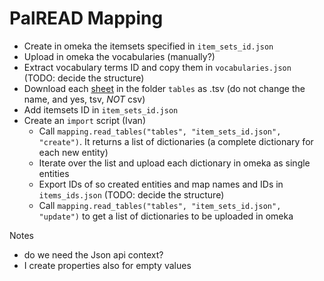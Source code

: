 # PalREAD Mapping

* Create in omeka the itemsets specified in `item_sets_id.json`
* Upload in omeka the vocabularies (manually?)
* Extract vocabulary terms ID and copy them in `vocabularies.json` (TODO: decide the structure)
* Download each [sheet](https://docs.google.com/spreadsheets/d/1fn523ktjeLyTytUuPvlOXEvb5A65SxhlKkePKtdWcSQ/edit?usp=sharing) in the folder `tables` as .tsv (do not change the name, and yes, tsv, _NOT_ csv)
* Add itemsets ID in `item_sets_id.json`
* Create an `import` script (Ivan)
  * Call `mapping.read_tables("tables", "item_sets_id.json", "create")`. It returns a list of dictionaries (a complete dictionary for each new entity)
  * Iterate over the list and upload each dictionary in omeka as single entities
  * Export IDs of so created entities and map names and IDs in `items_ids.json` (TODO: decide the structure)
  * Call `mapping.read_tables("tables", "item_sets_id.json", "update")` to get a list of dictionaries to be uploaded in omeka

Notes

 * do we need the Json api context?
 * I create properties also for empty values
